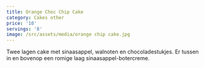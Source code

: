 ```yaml
---
title: Orange Choc Chip Cake
category: Cakes other
price: '10'
servings: '8'
image: /src/assets/media/orange chip cake.jpg
---
```

Twee lagen cake met sinaasappel, walnoten en chocoladestukjes.
Er tussen in en bovenop een romige laag sinaasappel-botercreme.
